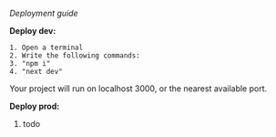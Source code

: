 *Deployment guide*

**Deploy dev:**
```
1. Open a terminal
2. Write the following commands:
3. "npm i"
4. "next dev"
```

Your project will run on localhost 3000, or the nearest available port.

**Deploy prod:**
1. todo